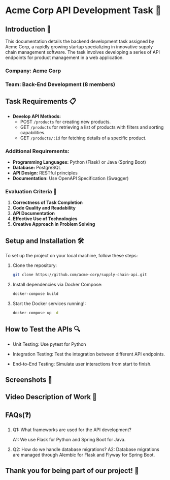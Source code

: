 # Acme Corp API Development Task 🚀

## Introduction 📘

This documentation details the backend development task assigned by Acme Corp, a rapidly growing startup specializing in innovative supply chain management software. The task involves developing a series of API endpoints for product management in a web application.

### Company: Acme Corp
### Team: Back-End Development (8 members)

## Task Requirements 📋

- **Develop API Methods:**
  - POST `/products` for creating new products.
  - GET `/products` for retrieving a list of products with filters and sorting capabilities.
  - GET `/products/:id` for fetching details of a specific product.

### Additional Requirements:

- **Programming Languages:** Python (Flask) or Java (Spring Boot)
- **Database:** PostgreSQL
- **API Design:** RESTful principles
- **Documentation:** Use OpenAPI Specification (Swagger)

### Evaluation Criteria 📝

1. **Correctness of Task Completion**
2. **Code Quality and Readability**
3. **API Documentation**
4. **Effective Use of Technologies**
5. **Creative Approach in Problem Solving**

## Setup and Installation 🛠️

To set up the project on your local machine, follow these steps:

1. Clone the repository:
   ```bash
   git clone https://github.com/acme-corp/supply-chain-api.git

2. Install dependencies via Docker Compose:
    ```bash
    docker-compose build

3. Start the Docker services running!:
    ```bash
    docker-compose up -d

## How to Test the APIs 🔍
- Unit Testing: Use pytest for Python

- Integration Testing: Test the integration between different API endpoints.

- End-to-End Testing: Simulate user interactions from start to finish.

## Screenshots 📸

## Video Description of Work 🎥

## FAQs(❓)
1. Q1: What frameworks are used for the API development?

    A1: We use Flask for Python and Spring Boot for Java.

2. Q2: How do we handle database migrations?
 A2: Database migrations are managed through Alembic for Flask and Flyway for Spring Boot.

   
## Thank you for being part of our project! 🌟